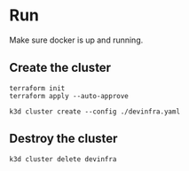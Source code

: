 # Run

Make sure docker is up and running.

## Create the cluster

```shell
terraform init
terraform apply --auto-approve
```

```shell
k3d cluster create --config ./devinfra.yaml
```

## Destroy the cluster

```shell
k3d cluster delete devinfra
```

